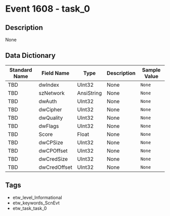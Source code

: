 # Event 1608 - task_0

## Description
None

## Data Dictionary
|Standard Name|Field Name|Type|Description|Sample Value|
|---|---|---|---|---|
|TBD|dwIndex|UInt32|None|`None`|
|TBD|szNetwork|AnsiString|None|`None`|
|TBD|dwAuth|UInt32|None|`None`|
|TBD|dwCipher|UInt32|None|`None`|
|TBD|dwQuality|UInt32|None|`None`|
|TBD|dwFlags|UInt32|None|`None`|
|TBD|Score|Float|None|`None`|
|TBD|dwCPSize|UInt32|None|`None`|
|TBD|dwCPOffset|UInt32|None|`None`|
|TBD|dwCredSize|UInt32|None|`None`|
|TBD|dwCredOffset|UInt32|None|`None`|

## Tags
* etw_level_Informational
* etw_keywords_ScnEvt
* etw_task_task_0